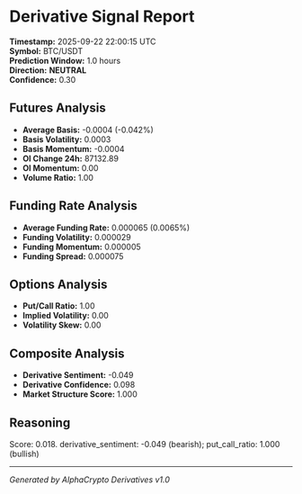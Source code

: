 # Derivative Signal Report

**Timestamp:** 2025-09-22 22:00:15 UTC  
**Symbol:** BTC/USDT  
**Prediction Window:** 1.0 hours  
**Direction:** **NEUTRAL**  
**Confidence:** 0.30

## Futures Analysis
- **Average Basis:** -0.0004 (-0.042%)
- **Basis Volatility:** 0.0003
- **Basis Momentum:** -0.0004
- **OI Change 24h:** 87132.89
- **OI Momentum:** 0.00
- **Volume Ratio:** 1.00

## Funding Rate Analysis
- **Average Funding Rate:** 0.000065 (0.0065%)
- **Funding Volatility:** 0.000029
- **Funding Momentum:** 0.000005
- **Funding Spread:** 0.000075

## Options Analysis
- **Put/Call Ratio:** 1.00
- **Implied Volatility:** 0.00
- **Volatility Skew:** 0.00

## Composite Analysis
- **Derivative Sentiment:** -0.049
- **Derivative Confidence:** 0.098
- **Market Structure Score:** 1.000

## Reasoning
Score: 0.018. derivative_sentiment: -0.049 (bearish); put_call_ratio: 1.000 (bullish)

---
*Generated by AlphaCrypto Derivatives v1.0*
